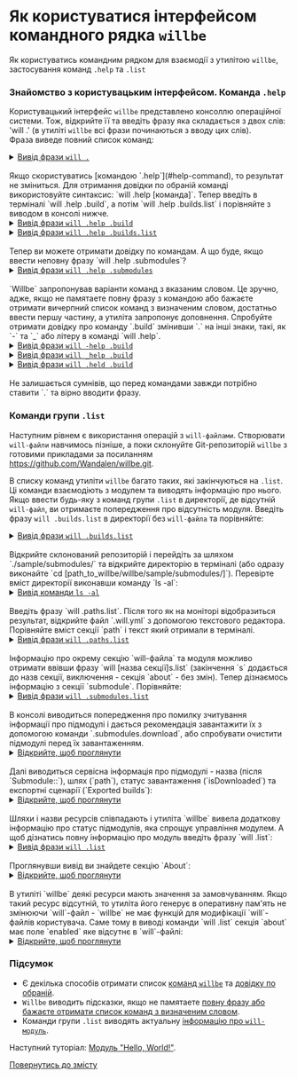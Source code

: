 # Як користуватися інтерфейсом командного рядка `willbe`

Як користуватись командним рядком для взаємодії з утилітою `willbe`, застосування команд `.help` та `.list`

### <a name="ui-intro"></a> Знайомство з користувацьким інтерфейсом. Команда `.help`
Користувацький інтерфейс `willbe` представлено консоллю операційної системи. Тож, відкрийте її та введіть фразу яка складається з двох слів:  'will .'  (в утиліті `willbe` всі фрази починаються з вводу цих слів).  
Фраза виведе повний список команд:  

<details>
  <summary><u>Вивід фрази <code>will .</code></u></summary>

```
[user@user ~]$ will .  
Request "."  
Ambiguity  
  .help - Get help.   
  .set - Command set.
  .list - List information about the current module.
  .paths.list - List paths of the current module.
  .submodules.list - List submodules of the current module.
  .reflectors.list - List avaialable reflectors.
  .steps.list - List avaialable steps.
  .builds.list - List avaialable builds.
  .exports.list - List avaialable exports.
  .about.list - List descriptive information about the module.
  .execution.list - List execution scenarios.
  .submodules.download - Download each submodule if such was not downloaded so far.
  .submodules.upgrade - Upgrade each submodule, checking for available updates for such.
  .submodules.clean - Delete all downloaded submodules.
  .clean - Clean current module. Delete genrated artifacts, temp files and downloaded submodules.
  .clean.what - Find out which files will be deleted by clean command.
  .build - Build current module with spesified criterion.
  .export - Export selected the module with spesified criterion. Save output to output file and archive.
  .with - Use "with" to select a module.
  .each - Use "each" to iterate each module in a directory.

```

</details>

</br>
Якщо скористуватись [командою `.help`](#help-command), то результат не зміниться. Для отримання довідки по обраній команді використовуйте синтаксис: `will .help [команда]`.    
Тепер введіть в терміналі `will .help .build`, а потім `will .help .builds.list` і порівняйте з виводом в консолі нижче. 

<details>
  <summary><u>Вивід фрази <code>will .help .build</code></u></summary>

```
[user@user ~]$ will .help .build
Request ".help .build"

  .build - Build current module with spesified criterion.

```

</details>

<details>
  <summary><u>Вивід фрази <code>will .help .builds.list</code></u></summary>

```
[user@user ~]$ will .help .builds.list
Request ".help .builds.list"

  .builds.list - List avaialable builds.

```

</details>

</br>
Тепер ви можете отримати довідку по командам. А що буде, якщо ввести неповну фразу `will .help .submodules`? 

<details>
  <summary><u>Вивід фрази <code>will .help .submodules</code></u></summary>

```
[user@user ~]$ will .help .submodules
Request ".help .submodules"

  .submodules.list - List submodules of the current module.
  .submodules.download - Download each submodule if such was not downloaded so far.
  .submodules.upgrade - Upgrade each submodule, checking for available updates for such.
  .submodules.clean - Delete all downloaded submodules.

```

</details>

</br>
`Willbe` запропонував варіанти команд з вказаним словом. Це зручно, адже, якщо не памятаете повну фразу з командою або бажаєте отримати вичерпний список команд з визначеним словом, достатньо ввести першу частину, а утиліта запропонує доповнення.  
Спробуйте отримати довідку про команду `.build` змінивши `.` на інші знаки, такі, як `-` та `_` або літеру в команді `will .help`.  

<details>
  <summary><u>Вивід фрази <code>will -help .build</code></u></summary>

```
[user@user ~]$ will -help .build
Illformed request "-help .build"

  .help - Get help.
  .set - Command set.
  .list - List information about the current module.
  .paths.list - List paths of the current module.
  .submodules.list - List submodules of the current module.
  .reflectors.list - List avaialable reflectors.
  .steps.list - List avaialable steps.
  .builds.list - List avaialable builds.
  .exports.list - List avaialable exports.
  .about.list - List descriptive information about the module.
  .execution.list - List execution scenarios.
  .submodules.download - Download each submodule if such was not downloaded so far.
  .submodules.upgrade - Upgrade each submodule, checking for available updates for such.
  .submodules.clean - Delete all downloaded submodules.
  .clean - Clean current module. Delete genrated artifacts, temp files and downloaded submodules.
  .clean.what - Find out which files will be deleted by clean command.
  .build - Build current module with spesified criterion.
  .export - Export selected the module with spesified criterion. Save output to output file and archive.
  .with - Use "with" to select a module.
  .each - Use "each" to iterate each module in a directory.

```

</details>

<details>
<summary><u>Вивід фрази <code>will _help .build</code></u></summary>

```
[user@user ~]$ will -help .build
Illformed request "-help .build"

.help - Get help.
.set - Command set.
.list - List information about the current module.
.paths.list - List paths of the current module.
.submodules.list - List submodules of the current module.
.reflectors.list - List avaialable reflectors.
.steps.list - List avaialable steps.
.builds.list - List avaialable builds.
.exports.list - List avaialable exports.
.about.list - List descriptive information about the module.
.execution.list - List execution scenarios.
.submodules.download - Download each submodule if such was not downloaded so far.
.submodules.upgrade - Upgrade each submodule, checking for available updates for such.
.submodules.clean - Delete all downloaded submodules.
.clean - Clean current module. Delete genrated artifacts, temp files and downloaded submodules.
.clean.what - Find out which files will be deleted by clean command.
.build - Build current module with spesified criterion.
.export - Export selected the module with spesified criterion. Save output to output file and archive.
.with - Use "with" to select a module.
.each - Use "each" to iterate each module in a directory.

```

</details>

<details>
  <summary><u>Вивід фрази <code>will .held .build</code></u></summary>

```
[user@user ~]$ will .held .build
Request ".held .build"
------------------------------- unhandled errorr ------------------------------->

 * Application
Current path : /[path]
Exec path : /usr/bin/node /usr/lib/node_modules/willbe/proto/dwtools/atop/will/MainTop.s .held .build

Unknown subject ".held"
Try subject ".help"   
------------------------------- unhandled errorr -------------------------------<

```

</details>

</br>
Не залишається сумнівів, що перед командами завжди потрібно ставити `.` та вірно вводити фразу.  

### <a name="list-commands"></a>  Команди групи `.list`
Наступним рівнем є використання операцій з `will-файлами`. Створювати `will-файли` навчимось пізніше, а поки склонуйте Git-репозиторій `willbe` з готовими прикладами за посиланням <https://github.com/Wandalen/willbe.git>.  

В списку команд утиліти `willbe` багато таких, які закінчуються на `.list`. Ці команди взаємодіють з модулем та виводять інформацію про нього. Якщо ввести будь-яку з команд групи `.list` в директорії, де відсутній `will-файл`, ви отримаєте попередження про відсутність модуля. Введіть фразу `will .builds.list` в директорії без `will-файла` та порівняйте:  

<details>
  <summary><u>Вивід фрази <code>will .builds.list</code></u></summary>

```
[user@user ~]$ will .builds.list
Request ".builds.list"
Found no module::/[path] at "/[path]"

```

</details>

</br>
Відкрийте склонований репозиторій і перейдіть за шляхом `./sample/submodules/` та відкрийте директорію в терміналі (або одразу виконайте `cd [path_to_willbe/willbe/sample/submodules/]`). Перевірте вміст директорії виконавши команду `ls -al`:

<details>
  <summary><u>Вивід команди <code>ls -al</code></u></summary>
    
```
[user@user ~]$ ls -al
итого 12
drwxr-xr-x 2 user user 4096 Мар 11 11:27 .
drwxr-xr-x 6 user user 4096 Мар 11 11:27 ..
-rw-r--r-- 1 user user  917 Мар  4 15:07 .will.yml

```

</details>

</br>
Введіть фразу `will .paths.list`. Після того як на моніторі відобразиться результат, відкрийте файл `.will.yml` з допомогою текстового редактора. Порівняйте вміст секції `path` і текст який отримали в терміналі.  

<details>
  <summary><u>Вивід фрази <code>will .paths.list</code></u></summary>

```
[user@user ~]$ will .paths.list
Request ".paths.list"
  . Read : /path_to_file/.will.yml
 . Read 1 will-files in 0.080s
...
Paths
  proto : './proto'
  in : '.'
  out : 'out'
  out.debug : 'out/debug'

```

<p>Секція <code>path</code></p>

```yaml
path :

  proto : './proto'
  in : '.'
  out : 'out'
  out.debug : 'out/debug'

```

</details>

</br>
Інформацію про окрему секцію `will-файла` та модуля можливо отримати ввівши фразу `will [назва секції]s.list` (закінчення `s` додається до назв секції, виключення - секція `about` - без змін).  
Тепер дізнаємось інформацію з секції `submodule`. Порівняйте:  

<details>
  <summary><u>Вивід фрази <code>will .submodules.list</code></u></summary>

```
[user@user ~]$ will .submodules.list
Request ".submodules.list"
   . Read : /path_to_file/submodules/.will.yml
 . Read 1 will-files in 0.084s
 ! Failed to read submodule::Tools, try to download it with .submodules.download or even clean it before downloading
 ! Failed to read submodule::PathFundamentals, try to download it with .submodules.download or even clean it before downloading
submodule::Tools
  path : git+https:///github.com/Wandalen/wTools.git/out/wTools#master
  isDownloaded : false
  Exported builds : []
submodule::PathFundamentals
  path : git+https:///github.com/Wandalen/wPathFundamentals.git/out/wPathFundamentals#master
  isDownloaded : false
  Exported builds : []

```

<p>Секція <code>submodule</code></p>

```yaml
submodule :

  Tools : git+https:///github.com/Wandalen/wTools.git/out/wTools#master
  PathFundamentals : git+https:///github.com/Wandalen/wPathFundamentals.git/out/wPathFundamentals#master

```

</details>

</br>
В консолі виводиться попередження про помилку зчитування інформації про підмодулі і дається рекомендація завантажити їх з допомогою команди `.submodules.download`,  або спробувати очистити підмодулі перед їх завантаженням.  

<details>
  <summary><u>Відкрийте, щоб проглянути</u></summary>

```
! Failed to read submodule::Tools, try to download it with .submodules.download or even clean it before downloading
! Failed to read submodule::PathFundamentals, try to download it with .submodules.download or even clean it before downloading

```

</details>

</br>
Далі виводиться сервісна інформація про підмодулі - назва (після `Submodule::`), шлях (`path`), статус завантаження (`isDownloaded`) та експортні сценарії (`Exported builds`):  

<details>
  <summary><u>Відкрийте, щоб проглянути</u></summary>
    
```
submodule::Tools
  path : git+https:///github.com/Wandalen/wTools.git/out/wTools#master
  isDownloaded : false
  Exported builds : []
submodule::PathFundamentals
  path : git+https:///github.com/Wandalen/wPathFundamentals.git/out/wPathFundamentals#master
  isDownloaded : false
  Exported builds : []

```

</details>

</br>
Шляхи і назви ресурсів співпадають і утиліта `willbe` вивела додаткову інформацію про статус підмодулів, яка спрощує управління модулем.  
А щоб дізнатись повну інформацію про модуль введіть фразу `will .list`:

<details>
  <summary><u>Вивід фрази <code>will .list</code></u></summary>

```
[user@user ~]$ will .List
 . Read : /path_to_file/submodules/.will.yml
 . Read 1 will-files in 0.068s
 ! Failed to read submodule::Tools, try to download it with .submodules.download or even clean it before downloading
 ! Failed to read submodule::PathFundamentals, try to download it with .submodules.download or even clean it before downloading
About
  name : 'test' 
  description : 'To test commands of willbe-package' 
  version : '0.0.1' 
  enabled : 1

Paths
  proto : './proto'
  in : '.'
  out : 'out'
  out.debug : 'out/debug'

submodule::Tools
  path : git+https:///github.com/Wandalen/wTools.git/out/wTools#master
  isDownloaded : false
  Exported builds : []
submodule::PathFundamentals
  path : git+https:///github.com/Wandalen/wPathFundamentals.git/out/wPathFundamentals#master
  isDownloaded : false
  Exported builds : []
reflector::reflect.submodules
  dst :
    basePath : '.'
    prefixPath : 'path::out.debug'
  criterion :
    debug : 1
  inherit :
    'submodule::*/exported::*=1/reflector::exportedFiles*=1'

step::reflect.submodules
  opts :
    reflector : reflector::reflect.submodules*=1
  inherit :
    predefined.reflect

step::delete.out.debug
  opts :
    filePath : path::out.debug
  inherit :
    predefined.delete

build::debug
  criterion :
    default : 1
  steps :
    submodules.download
    delete.out.debug
    reflect.submodules

```

</details>

</br>
Проглянувши вивід ви знайдете секцію `About`:  

<details>
  <summary><u>Відкрийте, щоб проглянути</u></summary>

```
About
  name : 'test' 
  description : 'To test commands of willbe-package' 
  version : '0.0.1' 
  enabled : 1

```

</details>

</br>
В утиліті `willbe` деякі ресурси мають значення за замовчуванням. Якщо такий ресурс відсутній, то утиліта його генерує в оперативну пам'ять не змінюючи `will`-файл - `willbe` не має функцій для модифікації `will`-файлів користувача.  
Саме тому в виводі команди `will .list` секція `about` має поле `enabled` яке відсутнє в `will`-файлі:  
<details>
  <summary><u>Відкрийте, щоб проглянути</u></summary>

```yaml
about :
  name : test
  description : "To test commands of willbe-package"
  version : 0.0.1

```

</details> 

### <a name="conclusion"></a> Підсумок

- Є декілька способів отримати список [команд `willbe`](#ui-intro) та [довідку по обраній](#help-command).  
- `Willbe` виводить підсказки, якщо не памятаете [повну фразу або бажаєте отримати список команд з визначеним словом](#help-completion).  
- Команди групи `.list` виводять актуальну [інформацію про `will-модуль`](#list-commands).  

Наступний туторіал: [Модуль "Hello, World!"](FirstWillFile.md).

[Повернутись до змісту](../README.md#tutorials)
